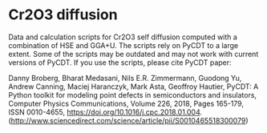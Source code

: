 # Cr2O3 diffusion
 Data and calculation scripts for Cr2O3 self diffusion computed with a combination of HSE and GGA+U. The scripts rely on PyCDT to a large extent. Some of the scripts may be outdated and may not work with current versions of PyCDT. If you use the scripts, please cite PyCDT paper:
 
Danny Broberg, Bharat Medasani, Nils E.R. Zimmermann, Guodong Yu, Andrew Canning, Maciej Haranczyk, Mark Asta, Geoffroy Hautier,
PyCDT: A Python toolkit for modeling point defects in semiconductors and insulators,
Computer Physics Communications,
Volume 226,
2018,
Pages 165-179,
ISSN 0010-4655,
https://doi.org/10.1016/j.cpc.2018.01.004.
(http://www.sciencedirect.com/science/article/pii/S0010465518300079)
